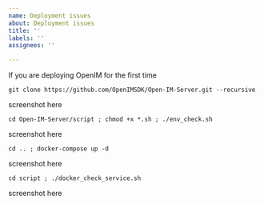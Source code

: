 ```yaml
---
name: Deployment issues
about: Deployment issues
title: ''
labels: ''
assignees: ''

---
```


If you are deploying OpenIM for the first time



```
git clone https://github.com/OpenIMSDK/Open-IM-Server.git --recursive
```

screenshot here

```
cd Open-IM-Server/script ; chmod +x *.sh ; ./env_check.sh
```

screenshot here

```
cd .. ; docker-compose up -d
```

screenshot here

```
cd script ; ./docker_check_service.sh
```

screenshot here
